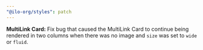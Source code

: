 ```yaml
---
"@ilo-org/styles": patch
---
```


**MultiLink Card:** Fix bug that caused the MultiLink Card to continue being rendered in two columns when there was no image and `size` was set to `wide` or `fluid`.
